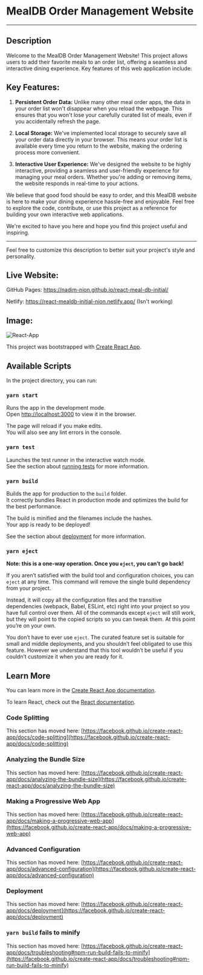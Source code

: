 # MealDB Order Management Website

---
## Description

Welcome to the MealDB Order Management Website! This project allows users to add their favorite meals to an order list, offering a seamless and interactive dining experience. Key features of this web application include:

## Key Features:

1. **Persistent Order Data:** Unlike many other meal order apps, the data in your order list won't disappear when you reload the webpage. This ensures that you won't lose your carefully curated list of meals, even if you accidentally refresh the page.

2. **Local Storage:** We've implemented local storage to securely save all your order data directly in your browser. This means your order list is available every time you return to the website, making the ordering process more convenient.

3. **Interactive User Experience:** We've designed the website to be highly interactive, providing a seamless and user-friendly experience for managing your meal orders. Whether you're adding or removing items, the website responds in real-time to your actions.

We believe that good food should be easy to order, and this MealDB website is here to make your dining experience hassle-free and enjoyable. Feel free to explore the code, contribute, or use this project as a reference for building your own interactive web applications.

We're excited to have you here and hope you find this project useful and inspiring.

---

Feel free to customize this description to better suit your project's style and personality.

## Live Website:

GitHub Pages: https://nadim-nion.github.io/react-meal-db-initial/ 

Netlify: https://react-mealdb-initial-nion.netlify.app/ (Isn't working)


## Image:

![React-App](https://github.com/Nadim-Nion/react-meal-db-initial/assets/60613933/f6feb7ee-4633-4193-ba62-b5e9e4543d43)


This project was bootstrapped with [Create React App](https://github.com/facebook/create-react-app).

## Available Scripts

In the project directory, you can run:

### `yarn start`

Runs the app in the development mode.\
Open [http://localhost:3000](http://localhost:3000) to view it in the browser.

The page will reload if you make edits.\
You will also see any lint errors in the console.

### `yarn test`

Launches the test runner in the interactive watch mode.\
See the section about [running tests](https://facebook.github.io/create-react-app/docs/running-tests) for more information.

### `yarn build`

Builds the app for production to the `build` folder.\
It correctly bundles React in production mode and optimizes the build for the best performance.

The build is minified and the filenames include the hashes.\
Your app is ready to be deployed!

See the section about [deployment](https://facebook.github.io/create-react-app/docs/deployment) for more information.

### `yarn eject`

**Note: this is a one-way operation. Once you `eject`, you can’t go back!**

If you aren’t satisfied with the build tool and configuration choices, you can `eject` at any time. This command will remove the single build dependency from your project.

Instead, it will copy all the configuration files and the transitive dependencies (webpack, Babel, ESLint, etc) right into your project so you have full control over them. All of the commands except `eject` will still work, but they will point to the copied scripts so you can tweak them. At this point you’re on your own.

You don’t have to ever use `eject`. The curated feature set is suitable for small and middle deployments, and you shouldn’t feel obligated to use this feature. However we understand that this tool wouldn’t be useful if you couldn’t customize it when you are ready for it.

## Learn More

You can learn more in the [Create React App documentation](https://facebook.github.io/create-react-app/docs/getting-started).

To learn React, check out the [React documentation](https://reactjs.org/).

### Code Splitting

This section has moved here: [https://facebook.github.io/create-react-app/docs/code-splitting](https://facebook.github.io/create-react-app/docs/code-splitting)

### Analyzing the Bundle Size

This section has moved here: [https://facebook.github.io/create-react-app/docs/analyzing-the-bundle-size](https://facebook.github.io/create-react-app/docs/analyzing-the-bundle-size)

### Making a Progressive Web App

This section has moved here: [https://facebook.github.io/create-react-app/docs/making-a-progressive-web-app](https://facebook.github.io/create-react-app/docs/making-a-progressive-web-app)

### Advanced Configuration

This section has moved here: [https://facebook.github.io/create-react-app/docs/advanced-configuration](https://facebook.github.io/create-react-app/docs/advanced-configuration)

### Deployment

This section has moved here: [https://facebook.github.io/create-react-app/docs/deployment](https://facebook.github.io/create-react-app/docs/deployment)

### `yarn build` fails to minify

This section has moved here: [https://facebook.github.io/create-react-app/docs/troubleshooting#npm-run-build-fails-to-minify](https://facebook.github.io/create-react-app/docs/troubleshooting#npm-run-build-fails-to-minify)
